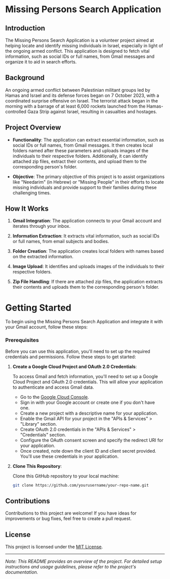 
# Missing Persons Search Application

## Introduction

The Missing Persons Search Application is a volunteer project aimed at helping locate and identify missing individuals in Israel, especially in light of the ongoing armed conflict. This application is designed to fetch vital information, such as social IDs or full names, from Gmail messages and organize it to aid in search efforts.

## Background

An ongoing armed conflict between Palestinian militant groups led by Hamas and Israel and its defense forces began on 7 October 2023, with a coordinated surprise offensive on Israel. The terrorist attack began in the morning with a barrage of at least 6,000 rockets launched from the Hamas-controlled Gaza Strip against Israel, resulting in casualties and hostages.

## Project Overview

- **Functionality**: The application can extract essential information, such as social IDs or full names, from Gmail messages. It then creates local folders named after these parameters and uploads images of the individuals to their respective folders. Additionally, it can identify attached zip files, extract their contents, and upload them to the corresponding person's folder.

- **Objective**: The primary objective of this project is to assist organizations like "Needarim" (in Hebrew) or "Missing People" in their efforts to locate missing individuals and provide support to their families during these challenging times.

## How It Works

1. **Gmail Integration**: The application connects to your Gmail account and iterates through your inbox.

2. **Information Extraction**: It extracts vital information, such as social IDs or full names, from email subjects and bodies.

3. **Folder Creation**: The application creates local folders with names based on the extracted information.

4. **Image Upload**: It identifies and uploads images of the individuals to their respective folders.

5. **Zip File Handling**: If there are attached zip files, the application extracts their contents and uploads them to the corresponding person's folder.

# Getting Started

To begin using the Missing Persons Search Application and integrate it with your Gmail account, follow these steps:

### Prerequisites

Before you can use this application, you'll need to set up the required credentials and permissions. Follow these steps to get started:

1. **Create a Google Cloud Project and OAuth 2.0 Credentials**:

   To access Gmail and fetch information, you'll need to set up a Google Cloud Project and OAuth 2.0 credentials. This will allow your application to authenticate and access Gmail data.

   - Go to the [Google Cloud Console](https://console.cloud.google.com/).
   - Sign in with your Google account or create one if you don't have one.
   - Create a new project with a descriptive name for your application.
   - Enable the Gmail API for your project in the "APIs & Services" > "Library" section.
   - Create OAuth 2.0 credentials in the "APIs & Services" > "Credentials" section.
   - Configure the OAuth consent screen and specify the redirect URI for your application.
   - Once created, note down the client ID and client secret provided. You'll use these credentials in your application.

2. **Clone This Repository**:

   Clone this GitHub repository to your local machine:

   ```bash
   git clone https://github.com/yourusername/your-repo-name.git


## Contributions

Contributions to this project are welcome! If you have ideas for improvements or bug fixes, feel free to create a pull request.

## License

This project is licensed under the [MIT License](LICENSE).

---

*Note: This README provides an overview of the project. For detailed setup instructions and usage guidelines, please refer to the project's documentation.*


